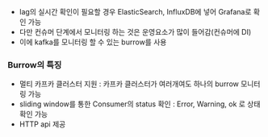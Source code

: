 
- lag의 실시간 확인이 필요할 경우 ElasticSearch, InfluxDB에 넣어 Grafana로 확인 가능 
- 다만 컨슈머 단계에서 모니터링 하는 것은 운영요소가 많이 들어감(컨슈머에 DI)
- 이에 kafka를 모니터링 할 수 있는 burrow를 사용

### Burrow의 특징
- 멀티 카프카 클러스터 지원 : 카프카 클러스터가 여러개여도 하나의 burrow 모니터링 가능
- sliding window를 통한 Consumer의 status 확인 : Error, Warning, ok 로 상태 확인 가능 
- HTTP api 제공 